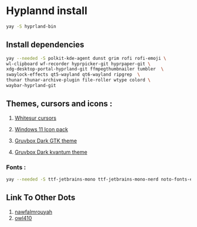 
# Hyplannd install 
```sh
yay -S hyprland-bin
```

## Install dependencies
```sh
yay --needed -S polkit-kde-agent dunst grim rofi rofi-emoji \
wl-clipboard wf-recorder hyprpicker-git hyprpaper-git \
xdg-desktop-portal-hyprland-git ffmpegthumbnailer tumbler  \
swaylock-effects qt5-wayland qt6-wayland ripgrep  \
thunar thunar-archive-plugin file-roller wtype colord \
waybar-hyprland-git
```

## Themes, cursors and icons : 
1. [Whitesur cursors](https://www.pling.com/p/1411743/)
2. [Windows 11 Icon pack](https://www.pling.com/p/1546069/)
3. [Gruvbox Dark GTK theme](https://www.gnome-look.org/p/1681313/#:~:text=Gruvbox%20GTK%20Themes&text=The%20idea%20was%20born%20from,unique%20look%20to%20working%20environments.)

4. [Gruvbox Dark kvantum theme](https://github.com/thefallnn/Gruvbox-Kvantum)


### Fonts :
```sh
yay --needed -S ttf-jetbrains-mono ttf-jetbrains-mono-nerd noto-fonts-emoji

```

## Link To Other Dots

1. [nawfalmrouyah](https://github.com/nawfalmrouyan/hyprland)
2. [owl410](https://notabug.org/owl410/owl_dotfiles/src/master/Hyprland/Hypr_Arch)